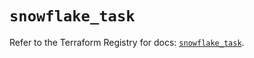 # `snowflake_task`

Refer to the Terraform Registry for docs: [`snowflake_task`](https://registry.terraform.io/providers/snowflake-labs/snowflake/0.82.0/docs/resources/task).
